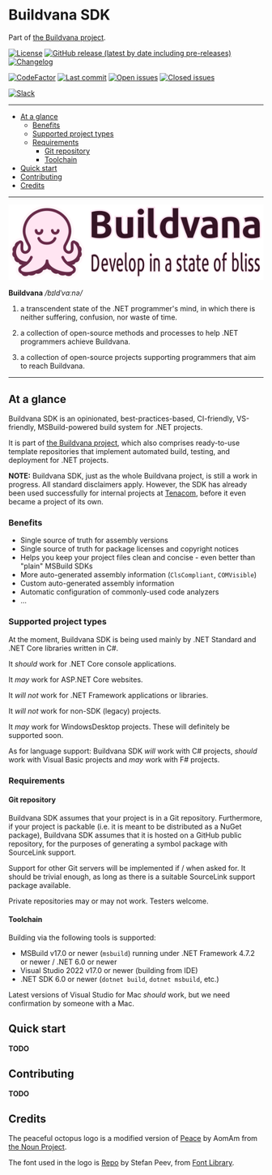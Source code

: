 # Buildvana SDK

Part of [the Buildvana project](https://github.com/Buildvana/Buildvana).

[![License](https://img.shields.io/github/license/Buildvana/Buildvana.Sdk.svg)](https://github.com/Buildvana/Buildvana.Sdk/blob/main/LICENSE)
[![GitHub release (latest by date including pre-releases)](https://img.shields.io/github/v/release/Buildvana/Buildvana.Sdk?include_prereleases)](https://github.com/Buildvana/Buildvana.Sdk/releases)
[![Changelog](https://img.shields.io/badge/changelog-Keep%20a%20Changelog%20v1.0.0-%23E05735)](https://github.com/Buildvana/Buildvana.Sdk/blob/main/CHANGELOG.md)

[![CodeFactor](https://www.codefactor.io/repository/github/buildvana/buildvana.sdk/badge)](https://www.codefactor.io/repository/github/buildvana/buildvana.sdk)
[![Last commit](https://img.shields.io/github/last-commit/Buildvana/Buildvana.Sdk.svg)](https://github.com/Buildvana/Buildvana.Sdk/commits/main)
[![Open issues](https://img.shields.io/github/issues-raw/Buildvana/Buildvana.Sdk.svg?label=open+issues)](https://github.com/Buildvana/Buildvana.Sdk/issues?q=is%3Aissue+is%3Aopen+sort%3Aupdated-desc)
[![Closed issues](https://img.shields.io/github/issues-closed-raw/Buildvana/Buildvana.Sdk.svg?label=closed+issues)](https://github.com/Buildvana/Buildvana.Sdk/issues?q=is%3Aissue+is%3Aclosed+sort%3Aupdated-desc)

[![Slack](https://img.shields.io/badge/join_us-on_Slack-ff7fc0.svg?logo=slack)](https://join.slack.com/t/buildvana/shared_invite/zt-e667rvy8-hCtADFiuF8OuiYvthIiWVw)

---

- [At a glance](#at-a-glance)
  - [Benefits](#benefits)
  - [Supported project types](#supported-project-types)
  - [Requirements](#requirements)
    - [Git repository](#git-repository)
    - [Toolchain](#toolchain)
- [Quick start](#quick-start)
- [Contributing](#contributing)
- [Credits](#credits)

---

![Buildvana SDK](https://raw.githubusercontent.com/Buildvana/Buildvana/main/graphics/Buildvana-Readme.png)

**Buildvana** _/bɪldˈvɑːnə/_

1. a transcendent state of the .NET programmer's mind, in which there is neither suffering, confusion, nor waste of time.

2. a collection of open-source methods and processes to help .NET programmers achieve Buildvana.

3. a collection of open-source projects supporting programmers that aim to reach Buildvana.

---

## At a glance

Buildvana SDK is an opinionated, best-practices-based, CI-friendly, VS-friendly, MSBuild-powered build system for .NET projects.

It is part of [the Buildvana project](https://github.com/Buildvana/), which also comprises ready-to-use template repositories that implement automated build, testing, and deployment for .NET projects.

**NOTE:** Buildvana SDK, just as the whole Buildvana project, is still a work in progress. All standard disclaimers apply. However, the SDK has already been used successfully for internal projects at [Tenacom](https://github.com/Tenacom/), before it even became a project of its own.

### Benefits

- Single source of truth for assembly versions
- Single source of truth for package licenses and copyright notices
- Helps you keep your project files clean and concise - even better than "plain" MSBuild SDKs
- More auto-generated assembly information (`ClsCompliant`, `COMVisible`)
- Custom auto-generated assembly information
- Automatic configuration of commonly-used code analyzers
- ...

### Supported project types

At the moment, Buildvana SDK is being used mainly by .NET Standard and .NET Core libraries written in C#.

It _should_ work for .NET Core console applications.

It _may_ work for ASP.NET Core websites.

It _will not_ work for .NET Framework applications or libraries.

It _will not_ work for non-SDK (legacy) projects.

It _may_ work for WindowsDesktop projects. These will definitely be supported soon.

As for language support: Buildvana SDK _will_ work with C# projects, _should_ work with Visual Basic projects and _may_ work with F# projects.

### Requirements

#### Git repository

Buildvana SDK assumes that your project is in a Git repository. Furthermore, if your project is packable (i.e. it is meant to be distributed as a NuGet package), Buildvana SDK assumes that it is hosted on a GitHub public repository, for the purposes of generating a symbol package with SourceLink support.

Support for other Git servers will be implemented if / when asked for. It should be trivial enough, as long as there is a suitable SourceLink support package available.

Private repositories may or may not work. Testers welcome.

#### Toolchain

Building via the following tools is supported:

- MSBuild v17.0 or newer (`msbuild`) running under .NET Framework 4.7.2 or newer / .NET 6.0 or newer
- Visual Studio 2022 v17.0 or newer (building from IDE)
- .NET SDK 6.0 or newer (`dotnet build`, `dotnet msbuild`, etc.)

Latest versions of Visual Studio for Mac _should_ work, but we need confirmation by someone with a Mac.

## Quick start

**TODO**

## Contributing

**TODO**

## Credits

The peaceful octopus logo is a modified version of [Peace](https://thenounproject.com/icon/1951204) by AomAm from [the Noun Project](https://thenounproject.com/).

The font used in the logo is [Repo](https://fontlibrary.org/en/font/repo) by Stefan Peev, from [Font Library](https://fontlibrary.org).
